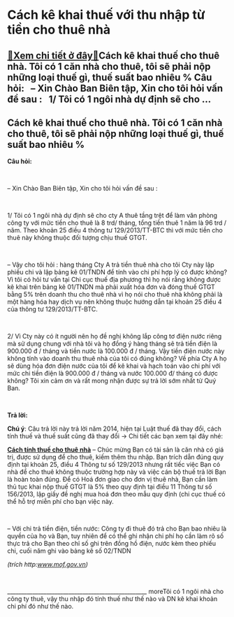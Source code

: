 Cách kê khai thuế với thu nhập từ tiền cho thuê nhà
===================================================

[:gift:Xem chi tiết ở đây:gift:](https://hddtvn.com/cach-ke-khai-thue-voi-thu-nhap-tu-tien-cho-thue-nha/)Cách kê khai thuế cho thuê nhà. Tôi có 1 căn nhà cho thuê, tôi sẽ phải nộp những loại thuế gì, thuế suất bao nhiêu % Câu hỏi:   – Xin Chào Ban Biên tập, Xin cho tôi hỏi vấn đề sau :   1/ Tôi có 1 ngôi nhà dự định sẽ cho …
-----------------------------------------------------------------------------------------------------------------------------------------------------------------------------------------------------------------------------



Cách kê khai thuế cho thuê nhà. Tôi có 1 căn nhà cho thuê, tôi sẽ phải nộp những loại thuế gì, thuế suất bao nhiêu %
----------------------------------------------------------------------------------------------------------------------



**Câu hỏi:**  

   

– Xin Chào Ban Biên tập, Xin cho tôi hỏi vấn đề sau :  

   

1/ Tôi có 1 ngôi nhà dự định sẽ cho cty A thuê tầng trệt để làm văn phòng công ty với mức tiền cho thuê là 8 trd/ tháng, tổng tiền thuê 1 năm là 96 trd / năm. Theo khoản 25 điều 4 thông tư 129/2013/TT-BTC thì với mức tiền cho thuê này không thuộc đối tượng chịu thuế GTGT.  

   

– Vậy cho tôi hỏi : hàng tháng Cty A trả tiền thuê nhà cho tôi Cty này lập phiếu chi và lập bảng kê 01/TNDN để tính vào chi phí hợp lý có được không? Vì tôi có hỏi tư vấn tại Chi cục thuế địa phương thì họ nói rằng không được kê khai trên bảng kê 01/TNDN mà phải xuất hóa đơn và đóng thuế GTGT bằng 5% trên doanh thu cho thuê nhà vì họ nói cho thuê nhà không phải là một hàng hóa hay dịch vụ nên không thuộc hướng dẫn tại khoản 25 điều 4 của thông tư 129/2013/TT-BTC.  

   

2/ Vì Cty này có ít người nên họ đề nghị không lắp công tơ điện nước riêng mà sử dụng chung với nhà tôi và họ đồng ý hàng tháng sẽ trả tiền điện là 900.000 đ / tháng và tiền nước là 100.000 đ / tháng. Vậy tiền điện nước này không tính vào doanh thu thuê nhà của tôi có đúng không? Về phía Cty A họ sẽ dùng hóa đơn điện nước của tôi để kê khai và hạch toán vào chi phí với mức chi tiền điện là 900.000 đ / tháng và nước 100.000 đ/ tháng có được không? Tôi xin cảm ơn và rất mong nhận được sự trả lời sớm nhất từ Quý Ban.  

 


**Trả lời:**


**Chú ý**: Câu trả lời này trả lời năm 2014, hiện tại Luật thuế đã thay đổi, cách tính thuế và thuế suất cũng đã thay đổi -> Chi tiết các bạn xem tại đây nhé:



**[Cách tính thuế cho thuê nhà](# "cách tính thuế cho thuê nhà")**
– Chúc mừng Bạn có tài sản là căn nhà có giá trị, được sử dụng để cho thuê, kiếm thêm thu nhập. Bạn trích dẫn đúng quy định tại khoản 25, điều 4 Thông tư số 129/2013 nhưng rất tiếc việc Bạn có nhà để cho thuê không thuộc trường hợp này và việc cán bộ thuế trả lời Bạn là hoàn toàn đúng. Để có Hoá đơn giao cho đơn vị thuê nhà, Bạn cần làm thủ tục khai nộp thuế GTGT là 5% theo quy định tại điều 11 Thông tư số 156/2013, lập giấy đề nghị mua hoá đơn theo mẫu quy định (chi cục thuế có thể hỗ trợ miễn phí cho bạn việc này.  

   

– Với chi trả tiền điện, tiền nước: Công ty đi thuê đó trả cho Bạn bao nhiêu là quyền của họ và Bạn, tuy nhiên để có thể ghi nhận chi phí họ cần làm rõ số thực trả cho Bạn theo chỉ số ghi trên đồng hồ điện, nước kèm theo phiếu chi, cuối năm ghi vào bảng kê số 02/TNDN



*(trích http:www.mof.gov.vn)*





  

\_\_\_\_\_\_\_\_\_\_\_\_\_\_\_\_\_\_\_\_\_\_\_\_\_\_\_\_\_\_\_\_\_\_\_\_\_\_\_\_\_\_\_\_\_\_\_\_\_\_
moreTôi có 1 ngôi nhà cho công ty thuê, vậy thu nhập đó tính thuế như thế nào và DN kê khai khoản chi phí đó như thế nào.